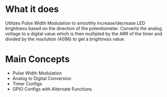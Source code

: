 # What it does
Utilizes Pulse Width Modulation to smoothly increase/decrease LED brightness based on the direction of the potentiometer. Converts the analog voltage to a digital value which is then multipled by the ARR of the timer and divided by the resolution (4096) to get a brightness value.

# Main Concepts
- Pulse Width Modulation
- Analog to Digital Conversion
- Timer Configs
- GPIO Configs with Alternate Functions
